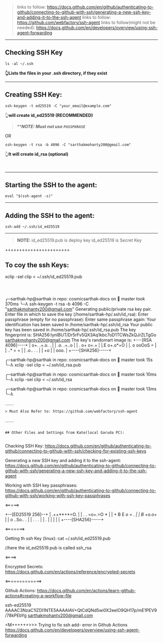 > links to follow: https://docs.github.com/en/github/authenticating-to-github/connecting-to-github-with-ssh/generating-a-new-ssh-key-and-adding-it-to-the-ssh-agent
> links to follow: https://github.com/webfactory/ssh-agent
> links to follow(might not be needed): https://docs.github.com/en/developers/overview/using-ssh-agent-forwarding

____

## Checking SSH Key

```
ls -al ~/.ssh
```

__**👆Lists the files in your .ssh directory, if they exist**__

____

## Creating SSH Key:

```
ssh-keygen -t ed25519 -C "your_email@example.com"
```

👆**will create id_ed25519 (RECOMMENDED)**

> ****_NOTE: Must not use `PASSPHRASE`_**

OR

```
ssh-keygen -t rsa -b 4096 -C "sarthakmohanty200@gmail.com"
```

👆**It will create id_rsa  (optional)**

<br/>

____

## Starting the SSH to the agent:

```
eval "$(ssh-agent -s)"
```

____

## Adding the SSH to the agent:

```
ssh-add ~/.ssh/id_ed25519
```
_____

> **NOTE:**
> id_ed25519.pub is deploy key
> id_ed25519 is Secret Key





+++++++++++++++++++++++

## To coy the ssh Keys:
xclip -sel clip < ~/.ssh/id_ed25519.pub





```



```

 ╭─sarthak-hp@sarthak in repo: cosmicsarthak-docs on  master took 370ms
 ╰─λ ssh-keygen -t rsa -b 4096 -C "sarthakmohanty200@gmail.com"
Generating public/private rsa key pair.
Enter file in which to save the key (/home/sarthak-hp/.ssh/id_rsa): 
Enter passphrase (empty for no passphrase): 
Enter same passphrase again: 
Your identification has been saved in /home/sarthak-hp/.ssh/id_rsa
Your public key has been saved in /home/sarthak-hp/.ssh/id_rsa.pub
The key fingerprint is:
SHA256:IynIBUT/Dr5rFv5QX3Aq1kbc7oD1TCWsZkQJrZLTgGo sarthakmohanty200@gmail.com
The key's randomart image is:
+---[RSA 4096]----+
| o+.  .+.o. .    |
|  .o.  .+..o     |
| .  o+ o=.+      |
|.E o+.o*+O       |
|. o ooOoS =      |
|   ..* = =       |
|   .o.. . .      |
|    +o           |
|   ooo.          |
+----[SHA256]-----+

 ╭─sarthak-hp@sarthak in repo: cosmicsarthak-docs on  master took 15s
 ╰─λ xclip -sel clip < ~/.ssh/id_rsa.pub

 ╭─sarthak-hp@sarthak in repo: cosmicsarthak-docs on  master took 10ms
 ╰─λ xclip -sel clip < ~/.ssh/id_rsa

 ╭─sarthak-hp@sarthak in repo: cosmicsarthak-docs on  master took 13ms
 ╰─λ 
 ```
 ____
 
 > Must Also Refer to: https://github.com/webfactory/ssh-agent

____


## Other Files and Settings from Kate(local Garuda PC):


```
 Chacking SSH Key:
 https://docs.github.com/en/github/authenticating-to-github/connecting-to-github-with-ssh/checking-for-existing-ssh-keys

 
 Generating a new SSH key and adding it to the ssh-agent:
 https://docs.github.com/en/github/authenticating-to-github/connecting-to-github-with-ssh/generating-a-new-ssh-key-and-adding-it-to-the-ssh-agent
 
 
 Working with SSH key passphrases:
https://docs.github.com/en/github/authenticating-to-github/connecting-to-github-with-ssh/working-with-ssh-key-passphrases
 
 
 <=====>
 
 +--[ED25519 256]--+
|     .++**+*=O.  |
|   . . =o+.=O *  |
|    + B E *o = . |
|     B +o*.o+    |
|    o ..So.. .   |
|     . .  .      |
|      .          |
|                 |
|                 |
+----[SHA256]-----+

<=======>

Getting th ssh Key (linux):
cat ~/.ssh/id_ed25519.pub

//here the id_ed25519.pub is called ssh_rsa


<====>

Encrypted Secrets:
https://docs.github.com/en/actions/reference/encrypted-secrets


<=============>

Github Actions:
https://docs.github.com/en/actions/learn-github-actions#creating-a-workflow-file


ssh-ed25519 AAAAC3NzaC1lZDI1NTE5AAAAIAV+QtCdQNd5wi0X2eeIO9QH17p/mE1PEV9/78kPEbYg sarthakmohanty200@gmail.com







<M++++++>>>
Trying to fix 
ssh add- error in Github Actions
https://docs.github.com/en/developers/overview/using-ssh-agent-forwarding

```
